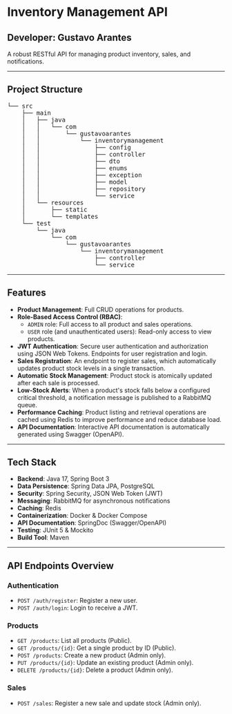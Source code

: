 # Inventory Management API
## Developer: Gustavo Arantes

A robust RESTful API for managing product inventory, sales, and notifications.

---
## Project Structure
<pre>
└── src
    ├── main
    │   ├── java
    │   │   └── com
    │   │       └── gustavoarantes
    │   │           └── inventorymanagement
    │   │               ├── config
    │   │               ├── controller
    │   │               ├── dto
    │   │               ├── enums
    │   │               ├── exception
    │   │               ├── model
    │   │               ├── repository
    │   │               └── service
    │   └── resources
    │       ├── static
    │       └── templates
    └── test
        └── java
            └── com
                └── gustavoarantes
                    └── inventorymanagement
                        ├── controller
                        └── service
</pre>
---

## Features

-   **Product Management**: Full CRUD operations for products.
-   **Role-Based Access Control (RBAC)**:
    -   `ADMIN` role: Full access to all product and sales operations.
    -   `USER` role (and unauthenticated users): Read-only access to view products.
-   **JWT Authentication**: Secure user authentication and authorization using JSON Web Tokens. Endpoints for user registration and login.
-   **Sales Registration**: An endpoint to register sales, which automatically updates product stock levels in a single transaction.
-   **Automatic Stock Management**: Product stock is atomically updated after each sale is processed.
-   **Low-Stock Alerts**: When a product's stock falls below a configured critical threshold, a notification message is published to a RabbitMQ queue.
-   **Performance Caching**: Product listing and retrieval operations are cached using Redis to improve performance and reduce database load.
-   **API Documentation**: Interactive API documentation is automatically generated using Swagger (OpenAPI).

---

## Tech Stack

-   **Backend**: Java 17, Spring Boot 3
-   **Data Persistence**: Spring Data JPA, PostgreSQL
-   **Security**: Spring Security, JSON Web Token (JWT)
-   **Messaging**: RabbitMQ for asynchronous notifications
-   **Caching**: Redis
-   **Containerization**: Docker & Docker Compose
-   **API Documentation**: SpringDoc (Swagger/OpenAPI)
-   **Testing**: JUnit 5 & Mockito
-   **Build Tool**: Maven

---

## API Endpoints Overview

### Authentication

-   `POST /auth/register`: Register a new user.
-   `POST /auth/login`: Login to receive a JWT.

### Products

-   `GET /products`: List all products (Public).
-   `GET /products/{id}`: Get a single product by ID (Public).
-   `POST /products`: Create a new product (Admin only).
-   `PUT /products/{id}`: Update an existing product (Admin only).
-   `DELETE /products/{id}`: Delete a product (Admin only).

### Sales

-   `POST /sales`: Register a new sale and update stock (Admin only).
